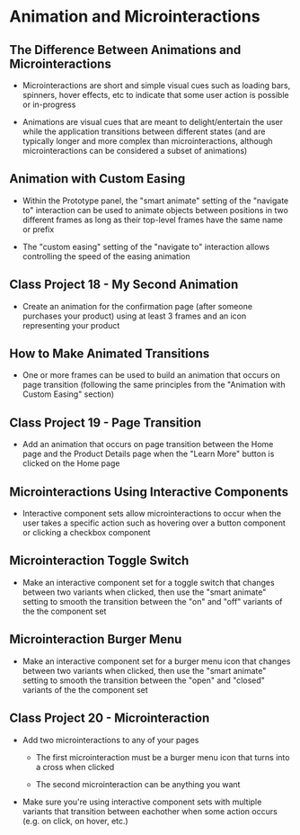 # Animation and Microinteractions

## The Difference Between Animations and Microinteractions

- Microinteractions are short and simple visual cues such as loading bars, spinners, hover effects, etc to indicate that some user action is possible or in-progress

- Animations are visual cues that are meant to delight/entertain the user while the application transitions between different states (and are typically longer and more complex than microinteractions, although microinteractions can be considered a subset of animations)

## Animation with Custom Easing

- Within the Prototype panel, the "smart animate" setting of the "navigate to" interaction can be used to animate objects between positions in two different frames as long as their top-level frames have the same name or prefix

- The "custom easing" setting of the "navigate to" interaction allows controlling the speed of the easing animation

## Class Project 18 - My Second Animation

- Create an animation for the confirmation page (after someone purchases your product) using at least 3 frames and an icon representing your product

## How to Make Animated Transitions

- One or more frames can be used to build an animation that occurs on page transition (following the same principles from the "Animation with Custom Easing" section)

## Class Project 19 - Page Transition

- Add an animation that occurs on  page transition between the Home page and the Product Details page when the "Learn More" button is clicked on the Home page

## Microinteractions Using Interactive Components

- Interactive component sets allow microinteractions to occur when the user takes a specific action such as hovering over a button component or clicking a checkbox component

## Microinteraction Toggle Switch

- Make an interactive component set for a toggle switch that changes between two variants when clicked, then use the "smart animate" setting to smooth the transition between the "on" and "off" variants of the the component set

## Microinteraction Burger Menu

- Make an interactive component set for a burger menu icon that changes between two variants when clicked, then use the "smart animate" setting to smooth the transition between the "open" and "closed" variants of the the component set

## Class Project 20 - Microinteraction

- Add two microinteractions to any of your pages

    - The first microinteraction must be a burger menu icon that turns into a cross when clicked

    - The second microinteraction can be anything you want

- Make sure you're using interactive component sets with multiple variants that transition between eachother when some action occurs (e.g. on click, on hover, etc.)